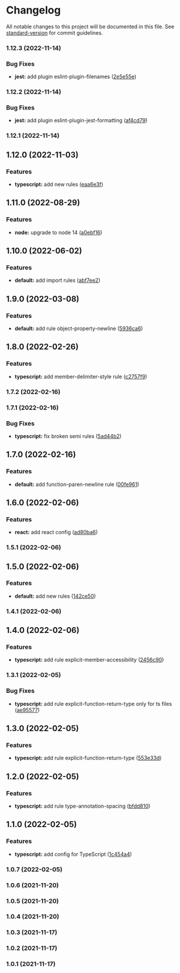 # Changelog

All notable changes to this project will be documented in this file. See [standard-version](https://github.com/conventional-changelog/standard-version) for commit guidelines.

### 1.12.3 (2022-11-14)


### Bug Fixes

* **jest:** add plugin eslint-plugin-filenames ([2e5e55e](https://github.com/andrmoel/eslint-config/commit/2e5e55e00f57282991d3462342841a5d4bb8b13e))

### 1.12.2 (2022-11-14)


### Bug Fixes

* **jest:** add plugin eslint-plugin-jest-formatting ([af4cd79](https://github.com/andrmoel/eslint-config/commit/af4cd79e36b3572089565777c15465e14f1c7e6c))

### 1.12.1 (2022-11-14)

## 1.12.0 (2022-11-03)


### Features

* **typescript:** add new rules ([eaa6e3f](https://github.com/andrmoel/eslint-config/commit/eaa6e3f9e6a7c1bcb62d7b503ea123e34e11b035))

## 1.11.0 (2022-08-29)


### Features

* **node:** upgrade to node 14 ([a0ebf16](https://github.com/andrmoel/eslint-config/commit/a0ebf16cf7eadf05d3121eea3bea207e612c1b9a))

## 1.10.0 (2022-06-02)


### Features

* **default:** add import rules ([abf7ee2](https://github.com/andrmoel/eslint-config/commit/abf7ee267b0b8d2ed215a364b1f7bb5dfc6f581f))

## 1.9.0 (2022-03-08)


### Features

* **default:** add rule object-property-newline ([5936ca6](https://github.com/andrmoel/eslint-config/commit/5936ca676dc6cd5eedaaf364af332d61c3251269))

## 1.8.0 (2022-02-26)


### Features

* **typescript:** add member-delimiter-style rule ([c2757f9](https://github.com/andrmoel/eslint-config/commit/c2757f989734caed77e87f1fd8e9587c78e88fc4))

### 1.7.2 (2022-02-16)

### 1.7.1 (2022-02-16)


### Bug Fixes

* **typescript:** fix broken semi rules ([5ad44b2](https://github.com/andrmoel/eslint-config/commit/5ad44b25e70ea5b3ad75bd8a6ad032dec94bc6fa))

## 1.7.0 (2022-02-16)


### Features

* **default:** add function-paren-newline rule ([00fe961](https://github.com/andrmoel/eslint-config/commit/00fe961466e7306274ebb3ec1ac6b1fab18c2f7c))

## 1.6.0 (2022-02-06)


### Features

* **react:** add react config ([ad80ba6](https://github.com/andrmoel/eslint-config/commit/ad80ba61625392ba62203f8e3d25253863e4a496))

### 1.5.1 (2022-02-06)

## 1.5.0 (2022-02-06)


### Features

* **default:** add new rules ([142ce50](https://github.com/andrmoel/eslint-config/commit/142ce504a44ca6184f6a58f9aef17ff8dadf7940))

### 1.4.1 (2022-02-06)

## 1.4.0 (2022-02-06)


### Features

* **typescript:** add rule explicit-member-accessibility ([2456c90](https://github.com/andrmoel/eslint-config/commit/2456c90ff37c2de00879c549fdce5f5d9bfc1b43))

### 1.3.1 (2022-02-05)


### Bug Fixes

* **typescript:** add rule explicit-function-return-type only for ts files ([ae95577](https://github.com/andrmoel/eslint-config/commit/ae95577db3640c3e9eb8736a90ca5ad70c60cbe9))

## 1.3.0 (2022-02-05)


### Features

* **typescript:** add rule explicit-function-return-type ([553e33d](https://github.com/andrmoel/eslint-config/commit/553e33d8a2032fd3f01b1328f94829b87063a4a5))

## 1.2.0 (2022-02-05)


### Features

* **typescript:** add rule type-annotation-spacing ([bfdd810](https://github.com/andrmoel/eslint-config/commit/bfdd81062ba4f4d6b9b1986d5fc17de25d893ba4))

## 1.1.0 (2022-02-05)


### Features

* **typescript:** add config for TypeScript ([1c454a4](https://github.com/andrmoel/eslint-config/commit/1c454a401d088699bde7dfb7aa6d310585d9443c))

### 1.0.7 (2022-02-05)

### 1.0.6 (2021-11-20)

### 1.0.5 (2021-11-20)

### 1.0.4 (2021-11-20)

### 1.0.3 (2021-11-17)

### 1.0.2 (2021-11-17)

### 1.0.1 (2021-11-17)
